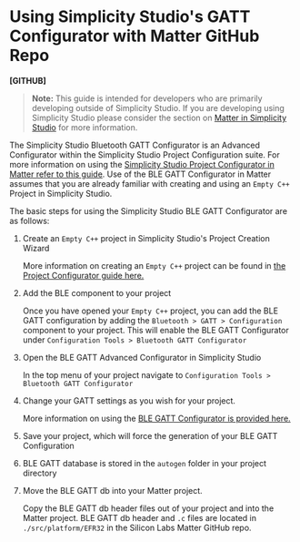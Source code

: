 # Using Simplicity Studio's GATT Configurator with Matter GitHub Repo

**[GITHUB]**

> **Note:** This guide is intended for developers who are primarily developing outside of Simplicity Studio. If you are developing using Simplicity Studio please consider the section on [Matter in Simplicity Studio](../dev/studio/index.md) for more information.

The Simplicity Studio Bluetooth GATT Configurator is an Advanced Configurator
within the Simplicity Studio Project Configuration suite. For more information on
using the
[Simplicity Studio Project Configurator in Matter refer to this guide](./PINTOOL.md).
Use of the BLE GATT Configurator in Matter assumes that you are already familiar
with creating and using an `Empty C++` Project in Simplicity Studio.

The basic steps for using the Simplicity Studio BLE GATT Configurator are as
follows:

1. Create an `Empty C++` project in Simplicity Studio's Project Creation Wizard

    More information on creating an `Empty C++` project can be found in
    [the Project Configurator guide here.](./PINTOOL.md)

2. Add the BLE component to your project

    Once you have opened your `Empty C++` project, you can add the BLE GATT
    configuration by adding the `Bluetooth > GATT > Configuration` component to
    your project. This will enable the BLE GATT Configurator under
    `Configuration Tools > Bluetooth GATT Configurator`

3. Open the BLE GATT Advanced Configurator in Simplicity Studio

    In the top menu of your project navigate to
    `Configuration Tools > Bluetooth GATT Configurator`

4. Change your GATT settings as you wish for your project.

    More information on using the
    [BLE GATT Configurator is provided here.](https://docs.silabs.com/simplicity-studio-5-users-guide/latest/ss-5-users-guide-developing-with-project-configurator/bluetooth-gatt-configurator)

5. Save your project, which will force the generation of your BLE GATT
   Configuration

6. BLE GATT database is stored in the `autogen` folder in your project directory

7. Move the BLE GATT db into your Matter project.

    Copy the BLE GATT db header files out of your project and into the Matter
    project. BLE GATT db header and `.c` files are located in
    `./src/platform/EFR32` in the Silicon Labs Matter GitHub repo.
